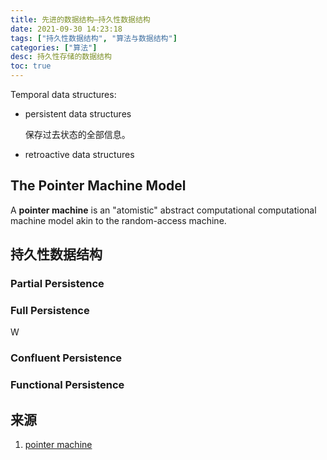```yaml
---
title: 先进的数据结构—持久性数据结构
date: 2021-09-30 14:23:18
tags: ["持久性数据结构", "算法与数据结构"]
categories: ["算法"]
desc: 持久性存储的数据结构
toc: true
---
```



Temporal data structures:

- persistent data structures

  保存过去状态的全部信息。

- retroactive data structures


## The Pointer Machine Model

A **pointer machine** is an "atomistic" abstract computational computational machine model akin to the random-access machine.


<!-- more -->

## 持久性数据结构

### Partial Persistence

### Full Persistence
W
### Confluent Persistence

### Functional Persistence

## 来源

1. [pointer machine](https://xlinux.nist.gov/dads/HTML/pointermachn.html)
